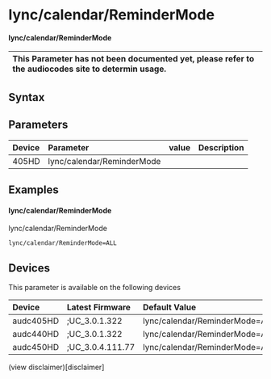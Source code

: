 ﻿---
description: lync/calendar/ReminderMode
search: false
---

# lync/calendar/ReminderMode

#### lync/calendar/ReminderMode


| This Parameter has not been documented yet, please refer to the audiocodes site to determin usage.  | 
| :--- |

## Syntax

## Parameters
|Device|Parameter|value|Description|
|:---|:---|:---|:---|
| 405HD | lync/calendar/ReminderMode |  |  |

## Examples
#### lync/calendar/ReminderMode

lync/calendar/ReminderMode

```
lync/calendar/ReminderMode=ALL
```

## Devices
This parameter is available on the following devices

| Device | Latest Firmware | Default Value |
|:---|:---|:---|
| audc405HD | ;UC_3.0.1.322 | lync/calendar/ReminderMode=ALL 
| audc440HD | ;UC_3.0.1.322 | lync/calendar/ReminderMode=ALL 
| audc450HD | ;UC_3.0.4.111.77 | lync/calendar/ReminderMode=ALL 

(view disclaimer)[disclaimer]
